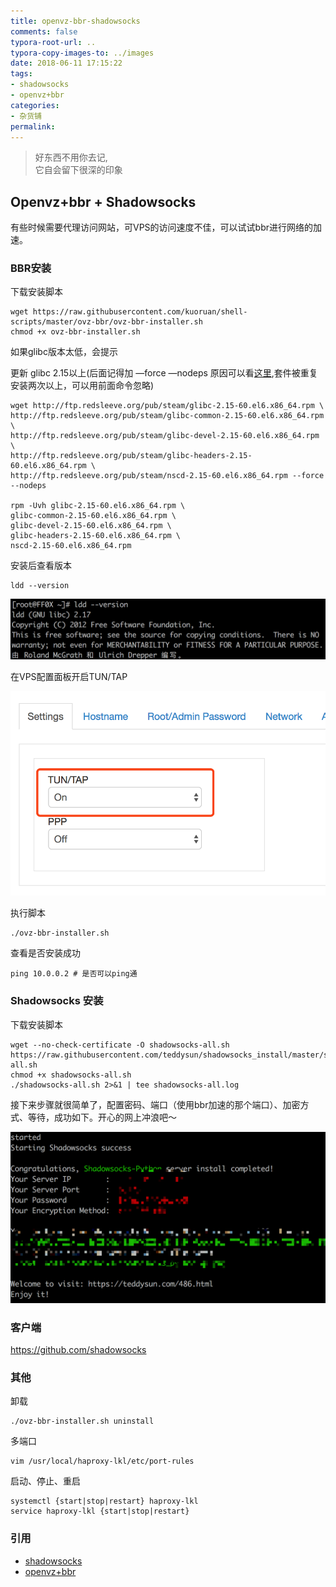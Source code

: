 ```yaml
---
title: openvz-bbr-shadowsocks
comments: false
typora-root-url: ..
typora-copy-images-to: ../images
date: 2018-06-11 17:15:22
tags:
- shadowsocks
- openvz+bbr
categories:
- 杂货铺
permalink:
---
```

<blockquote class="blockquote-center">好东西不用你去记,<br>它自会留下很深的印象</blockquote>

## Openvz+bbr + Shadowsocks

有些时候需要代理访问网站，可VPS的访问速度不佳，可以试试bbr进行网络的加速。

### BBR安装

下载安装脚本

```
wget https://raw.githubusercontent.com/kuoruan/shell-scripts/master/ovz-bbr/ovz-bbr-installer.sh 
chmod +x ovz-bbr-installer.sh 
```

如果glibc版本太低，会提示

更新 glibc 2.15以上(后面记得加 —force —nodeps 原因可以看[这里](https://blog.csdn.net/wulantian/article/details/8804696),套件被重复安装两次以上，可以用前面命令忽略)

```
wget http://ftp.redsleeve.org/pub/steam/glibc-2.15-60.el6.x86_64.rpm \
http://ftp.redsleeve.org/pub/steam/glibc-common-2.15-60.el6.x86_64.rpm \
http://ftp.redsleeve.org/pub/steam/glibc-devel-2.15-60.el6.x86_64.rpm \
http://ftp.redsleeve.org/pub/steam/glibc-headers-2.15-60.el6.x86_64.rpm \
http://ftp.redsleeve.org/pub/steam/nscd-2.15-60.el6.x86_64.rpm --force --nodeps

rpm -Uvh glibc-2.15-60.el6.x86_64.rpm \
glibc-common-2.15-60.el6.x86_64.rpm \
glibc-devel-2.15-60.el6.x86_64.rpm \
glibc-headers-2.15-60.el6.x86_64.rpm \
nscd-2.15-60.el6.x86_64.rpm
```

安装后查看版本

```
ldd --version
```

![image-20180615121828848](/images/image-20180615121828848.png)

在VPS配置面板开启TUN/TAP

![image-20180611192948287](/images/image-20180611192948287.png)

执行脚本

```
./ovz-bbr-installer.sh
```

查看是否安装成功

```
ping 10.0.0.2 # 是否可以ping通
```



### Shadowsocks 安装

下载安装脚本

```
wget --no-check-certificate -O shadowsocks-all.sh https://raw.githubusercontent.com/teddysun/shadowsocks_install/master/shadowsocks-all.sh
chmod +x shadowsocks-all.sh
./shadowsocks-all.sh 2>&1 | tee shadowsocks-all.log
```

接下来步骤就很简单了，配置密码、端口（使用bbr加速的那个端口）、加密方式、等待，成功如下。开心的网上冲浪吧～

![image-20180611200210983](/images/image-20180611200210983.png)

### 客户端

https://github.com/shadowsocks

### 其他

卸载

```
./ovz-bbr-installer.sh uninstall
```

多端口

```
vim /usr/local/haproxy-lkl/etc/port-rules
```

启动、停止、重启

```
systemctl {start|stop|restart} haproxy-lkl
service haproxy-lkl {start|stop|restart}
```

 ### 引用

* [shadowsocks](https://teddysun.com/486.html)
* [openvz+bbr](https://blog.kuoruan.com/116.html)